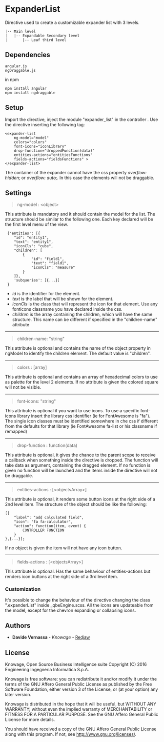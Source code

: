# ExpanderList
Directive used to create a customizable expander list with 3 levels.
```
|-- Main level
|   |-- Expandable Secondary level
|       |-- Leaf third level
```
## Dependencies
```
angular.js
ngDraggable.js
```
in npm
```
npm install angular
npm install ngdraggable
```

## Setup
Import the directive, inject the module "expander_list" in the controller .
Use the directive inserting the following tag:
```
<expander-list 
    ng-model="model"
    colors="colors"
    font-icons="iconLibrary"
    drop-function="droppedFunction(data)"  
    entities-actions="entitiesFunctions" 
    fields-actions="fieldsFunctions" >
</expander-list>
```
The container of the expander cannot have the css property _overflow: hidden;_ or _overflow: auto;_. In this case the elements will not be draggable.

## Settings
> ng-model : \<object\>

This attribute is mandatory and it should contain the model for the list.
The structure should be similar to the following one. 
Each key declared will be the first level menu of the view. 

```
 {'entities': [{
    "id": "entity1",
    "text": "entity1",
    "iconCls": "cube",
    "children": [
        { 
            "id": "field1", 
            "text": "field1", 
            "iconCls": "measure"
        }  
    ]},
    'subqueries': [{...}]
 }
```
- _id_ is the identifier for the element.
- _text_ is the label that will be shown for the element.
- _iconCls_ is the class that will represent the icon for that element. Use any fonticons classname you have declared inside the css.
- _children_ is the array containing the children, which will have the same structure. This name can be different if specified in the "children-name" attribute

***
> children-name: "string"

This attribute is optional and contains the name of the object property in ngModel to identify the children element.
The default value is "children".

***
> colors : \[array\] 

This attribute is optional and contains an array of hexadecimal colors to use as palette for the level 2 elements.
If no attribute is given the colored square will not be visible.
***
> font-icons: "string"

This attribute is optional if you want to use icons.
To use a specific font-icons library insert the library css identifier (ie for FontAwesome is "fa").
The single icon classes must be identified somewhere in che css if different from the defaults for that library (ie FontAwesome fa-list or his classname if remapped)
***
> drop-function : function(data)

This attribute is optional, it gives the chance to the parent scope to receive a callback when something inside the directive is dropped.
The function will take data as argument, containing the dragged element.
If no function is given no function will be launched and the items inside the directive will not be draggable.
***
> entities-actions : \[\<objectsArray\>\]

This attribute is optional, it renders some button icons at the right side of a 2nd level item.
The structure of the object should be like the following:
```
[{
    "label": "add calculated field",
    "icon": "fa fa-calculator",
    "action": function(item, event) {
        CONTROLLER FUNCTION
    }
},{...}];
```
If no object is given the item will not have any icon button.
***
> fields-actions : \[\<objectsArray\>\]

This attribute is optional. Has the same behaviour of entities-actions but renders icon buttons at the right side of a 3rd level item.

### Customization

It's possible to change the behaviour of the directive changing the class ".expanderList" inside _qbeEngine.scss.
All the icons are updateable from the model, except for the chevron expanding or collapsing icons.

## Authors

* **Davide Vernassa** - *Knowage* - [Redjaw](https://github.com/Redjaw)

## License

Knowage, Open Source Business Intelligence suite
Copyright (C) 2016 Engineering Ingegneria Informatica S.p.A.

Knowage is free software: you can redistribute it and/or modify
it under the terms of the GNU Affero General Public License as published by
the Free Software Foundation, either version 3 of the License, or
 (at your option) any later version.

Knowage is distributed in the hope that it will be useful,
but WITHOUT ANY WARRANTY; without even the implied warranty of
MERCHANTABILITY or FITNESS FOR A PARTICULAR PURPOSE.  See the
GNU Affero General Public License for more details.

You should have received a copy of the GNU Affero General Public License
along with this program.  If not, see <http://www.gnu.org/licenses/>.